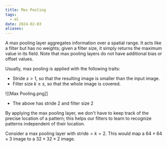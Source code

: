 ```yaml
---
title: Max Pooling
tags:
  - ml
date: 2024-02-03
aliases:
---
```

A max pooling layer aggregates information over a spatial range. It acts like a filter but has no weights; given a filter size, it simply returns the maximum value in its field. Note that max pooling layers do not have additional bias or offset values.

Usually, max pooling is applied with the following traits:
- Stride $s > 1$, so that the resulting image is smaller than the input image.
- Filter size $k \geq s$, so that the whole image is covered.

![[Max Pooling.png]]

- The above has stride 2 and filter size 2

By applying the max pooling layer, we don't have to keep track of the precise location of a pattern; this helps our filters to learn to recognize patterns independent of their location.

Consider a max pooling layer with $\text{stride} = k =2$. This would map a $64 \times 64 \times {3}$ image to a $32 \times 32 \times 2$ image.

